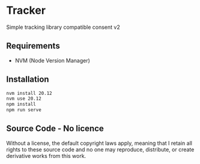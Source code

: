 # Tracker

Simple tracking library compatible consent v2

## Requirements

- NVM (Node Version Manager)

## Installation

```bash
nvm install 20.12
nvm use 20.12
npm install
npm run serve
```

## Source Code - No licence

Without a license, the default copyright laws apply, meaning that I retain all rights to these source code and no one may reproduce, distribute, or create derivative works from this work.
